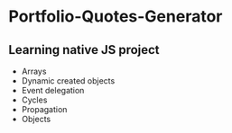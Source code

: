 # Portfolio-Quotes-Generator

## Learning native JS project

- Arrays
- Dynamic created objects
- Event delegation
- Cycles
- Propagation
- Objects
